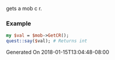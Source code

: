 gets a mob c r.
### Example

```perl
my $val = $mob->GetCR();
quest::say($val); # Returns int
```


Generated On 2018-01-15T13:04:48-08:00